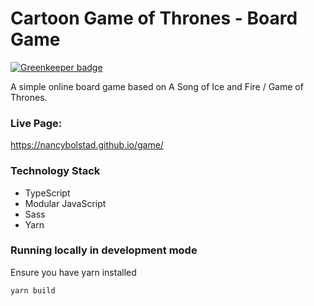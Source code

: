 # Cartoon Game of Thrones - Board Game

[![Greenkeeper badge](https://badges.greenkeeper.io/NancyBolstad/game.svg)](https://greenkeeper.io/)

A simple online board game based on A Song of Ice and Fire / Game of Thrones.  

### Live Page:

https://nancybolstad.github.io/game/

### Technology Stack

- TypeScript
- Modular JavaScript
- Sass
- Yarn


### Running locally in development mode

Ensure you have yarn installed

```bash
yarn build
```

